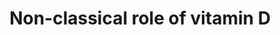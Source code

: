 ---
annotations:
- type: Disease Ontology
  value: diabetes mellitus
- type: Pathway Ontology
  value: vitamin D signaling pathway
- type: Pathway Ontology
  value: vitamin D metabolic pathway
- type: Disease Ontology
  value: COVID-19
- type: Disease Ontology
  value: hypertension
authors:
- HumeraFiaz
- Susan
- Eweitz
- Egonw
description: Vitamin D is known for its participation in various skeletal and non-skeletal
  muscle homeostasis. In addition to Calcium (Ca²⁺) and phosphorous (P) absorption,
  its association with CVD, hypertention, cancer, obesity, diabetes and immune system
  has been reported. It actively participates in the regulation of cardiovascular
  system through Renin Angiotensin Aldosterone System (RAAS). Renin is secreted by
  the kidney and it activates the formation of angiotensin II that leads to the decreased
  production of nitric oxide (NO) and increased endothelial vascular dysfunction (Pérez-Hernández
  et al., 2016). Vitamin D causes the insulin release, facilitates muscle contraction
  and glucose uptake by enhancing the activity of glucose transporter 4 (GLUT4) channels
  in the cells (Berridge, 2017) and reduces the aldosterone . From last few years
  vitamin D has gained special attention as immunomodulatory agent. The immunologic
  cells such as B cells, T cells, and antigen presenting cells express vitamin D receptors
  on their cells as well as are capable of synthesizing vitamin D metabolites especially
  calcitriol. The beneficial effects of vitamin D are linked with both innate and
  adaptive immune systems. During vitamin D deficiency an unwanted production of pro-inflammatory
  cytokines cause atherosclerotic lesions and atherogenesis. These conditions lead
  to increased vasoconstriction and decreased vasodilation, endothelial dysfunction,
  and alleviated nitric oxide formation. Furthermore, the expression of angiotensin-converting
  enzyme 2 (ACE2; responsible for the retrospective production of Ang1-7 form Ang
  II) is also reduced in vitamin D deficient subjects. Such individuals are more vulnerable
  to infectious diseases, especially, recent pandemic of COVID-19 (Malek Mahdavi,
  2020).
last-edited: 2022-02-20
organisms:
- Homo sapiens
redirect_from:
- /index.php/Pathway:WP5133
- /instance/WP5133
schema-jsonld:
- '@context': https://schema.org/
  '@id': https://wikipathways.github.io/pathways/WP5133.html
  '@type': Dataset
  creator:
    '@type': Organization
    name: WikiPathways
  description: Vitamin D is known for its participation in various skeletal and non-skeletal
    muscle homeostasis. In addition to Calcium (Ca²⁺) and phosphorous (P) absorption,
    its association with CVD, hypertention, cancer, obesity, diabetes and immune system
    has been reported. It actively participates in the regulation of cardiovascular
    system through Renin Angiotensin Aldosterone System (RAAS). Renin is secreted
    by the kidney and it activates the formation of angiotensin II that leads to the
    decreased production of nitric oxide (NO) and increased endothelial vascular dysfunction
    (Pérez-Hernández et al., 2016). Vitamin D causes the insulin release, facilitates
    muscle contraction and glucose uptake by enhancing the activity of glucose transporter
    4 (GLUT4) channels in the cells (Berridge, 2017) and reduces the aldosterone .
    From last few years vitamin D has gained special attention as immunomodulatory
    agent. The immunologic cells such as B cells, T cells, and antigen presenting
    cells express vitamin D receptors on their cells as well as are capable of synthesizing
    vitamin D metabolites especially calcitriol. The beneficial effects of vitamin
    D are linked with both innate and adaptive immune systems. During vitamin D deficiency
    an unwanted production of pro-inflammatory cytokines cause atherosclerotic lesions
    and atherogenesis. These conditions lead to increased vasoconstriction and decreased
    vasodilation, endothelial dysfunction, and alleviated nitric oxide formation.
    Furthermore, the expression of angiotensin-converting enzyme 2 (ACE2; responsible
    for the retrospective production of Ang1-7 form Ang II) is also reduced in vitamin
    D deficient subjects. Such individuals are more vulnerable to infectious diseases,
    especially, recent pandemic of COVID-19 (Malek Mahdavi, 2020).
  keywords:
  - Vasodilation
  - angiotensin I
  - 'angiotensin II '
  - Angiotensin II
  - 1,25-dihydroxycholecalciferol
  - Renin
  - ACE
  - receptor
  - 'Renal Type-1 '
  - 'hydroxylase '
  - Angiotensinogen
  - aldosterone
  - Fibrosis
  - 25-hydroxycholecalciferol
  - agonists
  - Inflammation
  - 25-hydroxylase
  - ROS production
  - 7-Dehydrocholesterol
  - Cholecalciferol
  - 'vitamin D receptor '
  - 'Type-1 '
  - 'Type-2 '
  - cytokines and inflammation
  - Apoptosis
  - 1-alpha-
  - ACE2
  license: CC0
  name: Non-classical role of vitamin D
seo: CreativeWork
title: Non-classical role of vitamin D
wpid: WP5133
---